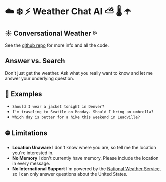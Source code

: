 # ☁️ ❄️ ⚡ Weather Chat AI ⛅ 🌡️ ☂️

## ☀️ Conversational Weather 💦

See the [github repo](https://github.com/mattflo/WeatherChatAI) for more info and all the code.

## Answer vs. Search

Don't just get the weather. Ask what you really want to know and let me answer your underlying question.

## 📝 Examples

* `Should I wear a jacket tonight in Denver?`
* `I'm traveling to Seattle on Monday. Should I bring an umbrella?`
* `Which day is better for a hike this weekend in Leadville?`

## ⛔ Limitations

* **Location Unaware** I don't know where you are, so tell me the location you're interested in.
* **No Memory** I don't currently have memory. Please include the location in every message.
* **No International Support** I'm powered by the [National Weather Service](https://www.weather.gov/), so I can only answer questions about the United States.